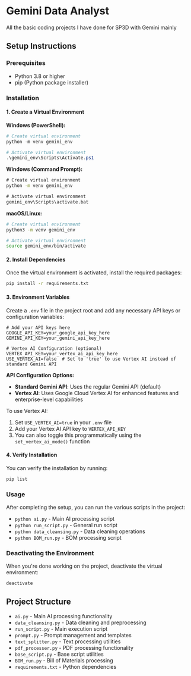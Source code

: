 # Gemini Data Analyst

All the basic coding projects I have done for SP3D with Gemini mainly

## Setup Instructions

### Prerequisites
- Python 3.8 or higher
- pip (Python package installer)

### Installation

#### 1. Create a Virtual Environment

**Windows (PowerShell):**
```powershell
# Create virtual environment
python -m venv gemini_env

# Activate virtual environment
.\gemini_env\Scripts\Activate.ps1
```

**Windows (Command Prompt):**
```cmd
# Create virtual environment
python -m venv gemini_env

# Activate virtual environment
gemini_env\Scripts\activate.bat
```

**macOS/Linux:**
```bash
# Create virtual environment
python3 -m venv gemini_env

# Activate virtual environment
source gemini_env/bin/activate
```

#### 2. Install Dependencies

Once the virtual environment is activated, install the required packages:

```bash
pip install -r requirements.txt
```

#### 3. Environment Variables

Create a `.env` file in the project root and add any necessary API keys or configuration variables:

```env
# Add your API keys here
GOOGLE_API_KEY=your_google_api_key_here
GEMINI_API_KEY=your_gemini_api_key_here

# Vertex AI Configuration (optional)
VERTEX_API_KEY=your_vertex_ai_api_key_here
USE_VERTEX_AI=false  # Set to 'true' to use Vertex AI instead of standard Gemini API
```

**API Configuration Options:**
- **Standard Gemini API**: Uses the regular Gemini API (default)
- **Vertex AI**: Uses Google Cloud Vertex AI for enhanced features and enterprise-level capabilities

To use Vertex AI:
1. Set `USE_VERTEX_AI=true` in your `.env` file
2. Add your Vertex AI API key to `VERTEX_API_KEY`
3. You can also toggle this programmatically using the `set_vertex_ai_mode()` function

#### 4. Verify Installation

You can verify the installation by running:

```bash
pip list
```

### Usage

After completing the setup, you can run the various scripts in the project:

- `python ai.py` - Main AI processing script
- `python run_script.py` - General run script
- `python data_cleansing.py` - Data cleaning operations
- `python BOM_run.py` - BOM processing script

### Deactivating the Environment

When you're done working on the project, deactivate the virtual environment:

```bash
deactivate
```

## Project Structure

- `ai.py` - Main AI processing functionality
- `data_cleansing.py` - Data cleaning and preprocessing
- `run_script.py` - Main execution script
- `prompt.py` - Prompt management and templates
- `text_splitter.py` - Text processing utilities
- `pdf_processer.py` - PDF processing functionality
- `base_script.py` - Base script utilities
- `BOM_run.py` - Bill of Materials processing
- `requirements.txt` - Python dependencies
